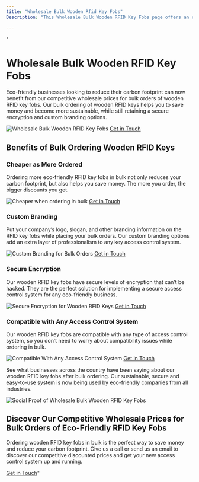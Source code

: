 ```yaml
---
title: "Wholesale Bulk Wooden Rfid Key Fobs"
Description: "This Wholesale Bulk Wooden RFID Key Fobs page offers an eco-friendly solution to businesses looking to reduce their carbon footprint and implement sustainable practices. Get the best deals on bulk wooden RFID Key Fobs without sacrificing the environment. Shop now for the best wholesale prices."

---
```


"<h1>Wholesale Bulk Wooden RFID Key Fobs</h1>
<p>Eco-friendly businesses looking to reduce their carbon footprint can now benefit from our competitive wholesale prices for bulk orders of wooden RFID key fobs. Our bulk ordering of wooden RFID keys helps you to save money and become more sustainable, while still retaining a secure encryption and custom branding options.</p>
<img src="/img/doors/210.webp" alt="Wholesale Bulk Wooden RFID Key Fobs">
<a href="/contact" class="btn btn-primary">Get in Touch</a>
<h2>Benefits of Bulk Ordering Wooden RFID Keys</h2>
<h3>Cheaper as More Ordered</h3>
<p>Ordering more eco-friendly RFID key fobs in bulk not only reduces your carbon footprint, but also helps you save money. The more you order, the bigger discounts you get.</p>
<img src="/img/doors/211.webp" alt="Cheaper when ordering in bulk">
<a href="/contact" class="btn btn-primary">Get in Touch</a>
<h3>Custom Branding</h3>
<p>Put your company’s logo, slogan, and other branding information on the RFID key fobs while placing your bulk orders. Our custom branding options add an extra layer of professionalism to any key access control system.</p>
<img src="/img/doors/212.webp" alt="Custom Branding for Bulk Orders">
<a href="/contact" class="btn btn-primary">Get in Touch</a>
<h3>Secure Encryption</h3>
<p>Our wooden RFID key fobs have secure levels of encryption that can’t be hacked. They are the perfect solution for implementing a secure access control system for any eco-friendly business.</p>
<img src="/img/doors/213.webp" alt="Secure Encryption for Wooden RFID Keys">
<a href="/contact" class="btn btn-primary">Get in Touch</a>
<h3>Compatible with Any Access Control System</h3>
<p>Our wooden RFID key fobs are compatible with any type of access control system, so you don’t need to worry about compatibility issues while ordering in bulk.</p>
<img src="/img/doors/214.webp" alt="Compatible With Any Access Control System">
<a href="/contact" class="btn btn-primary">Get in Touch</a>
<p>See what businesses across the country have been saying about our wooden RFID key fobs after bulk ordering. Our sustainable, secure and easy-to-use system is now being used by eco-friendly companies from all industries.</p>
<img src="/img/doors/215.webp" alt="Social Proof of Wholesale Bulk Wooden RFID Key Fobs">
<h2>Discover Our Competitive Wholesale Prices for Bulk Orders of Eco-Friendly RFID Key Fobs</h2>
<p>Ordering wooden RFID key fobs in bulk is the perfect way to save money and reduce your carbon footprint. Give us a call or send us an email to discover our competitive discounted prices and get your new access control system up and running.</p>
<a href="/contact" class="btn btn-primary">Get in Touch</a>"
